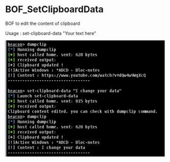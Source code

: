 # BOF_SetClipboardData
BOF to edit the content of clipboard

Usage : set-clipboard-data "Your text here"

![alt text](https://raw.githubusercontent.com/DallasFR/BOF_SetClipboardData/main/image_1.PNG)
